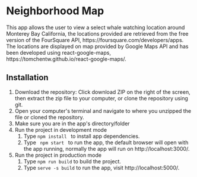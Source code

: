 <h1>Neighborhood Map</h1>
<p>This app allows the user to view a select whale watching location around Monterey Bay California,
the locations provided are retrieved from the free version of the FourSquare API, https://foursquare.com/developers/apps.
The locations are displayed on map provided by Google Maps API and has been developed using react-google-maps, https://tomchentw.github.io/react-google-maps/.</p>
<h2>Installation</h2>
<ol>
<li>Download the repository:
    Click download ZIP on the right of the screen, then extract the zip file to your computer, or clone the repository using git.
<li>Open your computer's terminal and navigate to where you unzipped the file or cloned the repository.
<li>Make sure you are in the app's directory/folder
<li>Run the project in development mode
<ol>
<li>Type <code>npm install </code> to install app dependencies.
<li>Type <code> npm start </code> to run the app, the default browser will open with the app running,
normally the app will run on http://localhost:3000/.
</ol>
<li>Run the project in production mode
<ol>
<li>Type <code>npm run build</code> to build the project.
<li>Type <code>serve -s build</code> to run the app, visit http://localhost:5000/.
</ol>


